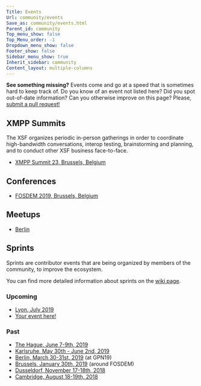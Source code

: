 ```yaml
---
Title: Events
Url: community/events
Save_as: community/events.html
Parent_id: community
Top_menu_show: false
Top_Menu_order: -1
Dropdown_menu_show: false
Footer_show: false
Sidebar_menu_show: true
Inherit_sidebar: community
Content_layout: multiple-columns
---
```


__See something missing?__ Events come and go at a speed that is sometimes hard to keep track of. Do you know of an event not listed here? Did you spot out-of-date information? Can you otherwise improve on this page? Please, [submit a pull request!](https://github.com/xsf/xmpp.org/edit/master/content/pages/community/events.md)

## XMPP Summits

The XSF organizes periodic in-person gatherings in order to coordinate high-bandwidth conversations, interop testing, brainstorming and planning, and to conduct other XSF business face-to-face.

* [XMPP Summit 23, Brussels, Belgium](/community/events/summit23)

## Conferences

* [FOSDEM 2019, Brussels, Belgium](https://wiki.xmpp.org/web/FOSDEM_2019)

## Meetups

* [Berlin](https://xmpp-meetup.in-berlin.de/)

## Sprints

Sprints are contributor events that are being organized by members of the
community, to improve the ecosystem.

You can find more detailed information about sprints on the [wiki
page](https://wiki.xmpp.org/web/Sprints).

### Upcoming

* [Lyon, July 2019](https://wiki.xmpp.org/web/Sprints/2019_July_Lyon)
* [Your event here!](https://github.com/xsf/xmpp.org/edit/master/content/pages/community/events.md)

### Past

* [The Hague, June 7-9th, 2019](https://wiki.xmpp.org/web/Sprints/2019_June_The_Hague)
* [Karlsruhe, May 30th - June 2nd, 2019](https://wiki.xmpp.org/web/Sprints/2019_May_Karlsruhe)
* [Berlin, March 30-31st, 2019](https://wiki.xmpp.org/web/Sprints/2019_March_Berlin) (at GPN19)
* [Brussels, January 30th, 2019](https://wiki.xmpp.org/web/Sprints/2019_January_Brussels) (around FOSDEM)
* [Dusseldorf, November 17-18th, 2018](https://wiki.xmpp.org/web/Sprints/2018_November_Dusseldorf)
* [Cambridge, August 18-19th, 2018](https://wiki.xmpp.org/web/Sprints/2018_August_Cambridge)
